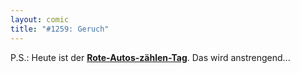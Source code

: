 ```yaml
---
layout: comic
title: "#1259: Geruch"
---
```


P.S.:
Heute ist der <a href="http://www.fonflatter.de/dateien/kalender_fonflatter_2009.pdf"><strong>Rote-Autos-zählen-Tag</strong></a>. Das wird anstrengend...
